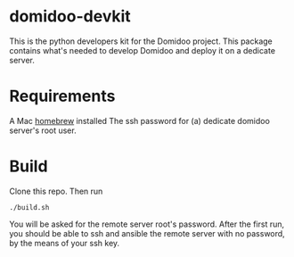 domidoo-devkit
==============

This is the python developers kit for the Domidoo project.
This package contains what's needed to develop Domidoo and deploy it on a dedicate server.


Requirements
============
A Mac
[homebrew](http://brew.sh/) installed
The ssh password for (a) dedicate domidoo server's root user.


Build
=====
Clone this repo. Then run

    ./build.sh

You will be asked for the remote server root's password.
After the first run, you should be able to ssh and ansible the remote server with no password, by the means of your ssh key.
 
